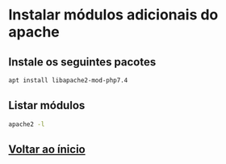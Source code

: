 # Instalar módulos adicionais do apache

## Instale os seguintes pacotes

```bash
apt install libapache2-mod-php7.4
```

## Listar módulos

```bash
apache2 -l
```
## [Voltar ao ínicio](/README.md)
